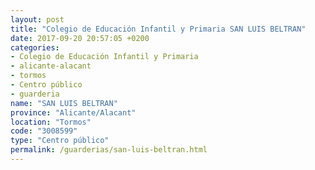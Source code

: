 ```yaml
---
layout: post
title: "Colegio de Educación Infantil y Primaria SAN LUIS BELTRAN"
date: 2017-09-20 20:57:05 +0200
categories:
- Colegio de Educación Infantil y Primaria
- alicante-alacant
- tormos
- Centro público
- guarderia
name: "SAN LUIS BELTRAN"
province: "Alicante/Alacant"
location: "Tormos"
code: "3008599"
type: "Centro público"
permalink: /guarderias/san-luis-beltran.html
---
```

